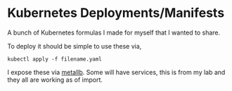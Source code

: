 # Kubernetes Deployments/Manifests
A bunch of Kubernetes formulas I made for myself that I wanted to share.

To deploy it should be simple to use these via,

```
kubectl apply -f filename.yaml
```

I expose these via [metallb](https://metallb.universe.tf/). Some will have services, this is from my lab and they all are working as of import. 
